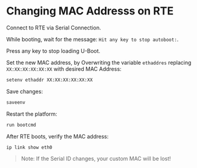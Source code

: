 # Changing MAC Addresss on RTE

Connect to RTE via Serial Connection.

While booting, wait for the message: `Hit any key to stop autoboot:`.

Press any key to stop loading U-Boot.

Set the new MAC address, by Overwriting the variable `ethaddres` 
replacing `XX:XX:XX:XX:XX:XX` with desired MAC Address:

```bash
setenv ethaddr XX:XX:XX:XX:XX:XX
```

Save changes:

```bash
saveenv
```
Restart the platform:

```bash
run bootcmd
```

After RTE boots, verify the MAC address:

```bash
ip link show eth0
```

> Note: If the Serial ID changes, your custom MAC will be lost!

